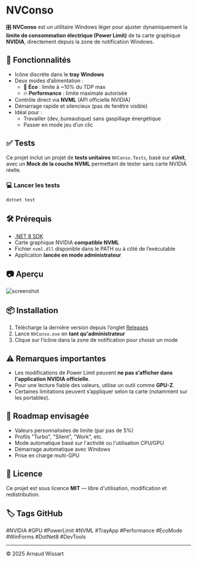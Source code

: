 # NVConso

🎛️ **NVConso** est un utilitaire Windows léger pour ajuster dynamiquement la **limite de consommation électrique (Power Limit)** de ta carte graphique **NVIDIA**, directement depuis la zone de notification Windows.

## 🚀 Fonctionnalités

- Icône discrète dans le **tray Windows**
- Deux modes d’alimentation :
  - 🧘 **Éco** : limite à ~10% du TDP max
  - 🔥 **Performance** : limite maximale autorisée
- Contrôle direct via **NVML** (API officielle NVIDIA)
- Démarrage rapide et silencieux (pas de fenêtre visible)
- Idéal pour :
  - Travailler (dev, bureautique) sans gaspillage énergétique
  - Passer en mode jeu d’un clic

## ✅ Tests

Ce projet inclut un projet de **tests unitaires** `NVConso.Tests`, basé sur **xUnit**, avec un **Mock de la couche NVML** permettant de tester sans carte NVIDIA réelle.

### 💻 Lancer les tests

```bash
dotnet test
```

## 🛠️ Prérequis

- [.NET 8 SDK](https://dotnet.microsoft.com/en-us/download/dotnet/8.0)
- Carte graphique NVIDIA **compatible NVML**
- Fichier `nvml.dll` disponible dans le PATH ou à côté de l’exécutable
- Application **lancée en mode administrateur**

## 📷 Aperçu

![screenshot](./screenshot_nvconso.png)

## 📦 Installation

1. Télécharge la dernière version depuis l’onglet [Releases](https://github.com/arnaud-wissart/NVConso/releases)
2. Lance `NVConso.exe` en **tant qu'administrateur**
3. Clique sur l’icône dans la zone de notification pour choisir un mode

## ⚠️ Remarques importantes

- Les modifications de Power Limit peuvent **ne pas s’afficher dans l'application NVIDIA officielle**.
- Pour une lecture fiable des valeurs, utilise un outil comme **GPU-Z**.
- Certaines limitations peuvent s’appliquer selon ta carte (notamment sur les portables).

## 🧭 Roadmap envisagée

- Valeurs personnalisées de limite (par pas de 5%)
- Profils "Turbo", "Silent", "Work", etc.
- Mode automatique basé sur l'activité ou l'utilisation CPU/GPU
- Démarrage automatique avec Windows
- Prise en charge multi-GPU

## 📄 Licence

Ce projet est sous licence **MIT** — libre d'utilisation, modification et redistribution.

## 🏷️ Tags GitHub

#NVIDIA #GPU #PowerLimit #NVML #TrayApp #Performance #EcoMode #WinForms #DotNet8 #DevTools

---

© 2025 Arnaud Wissart
